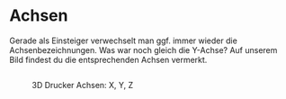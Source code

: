 # Achsen

Gerade als Einsteiger verwechselt man ggf. immer wieder die Achsenbezeichnungen. Was war noch gleich die Y-Achse? Auf unserem Bild findest du die entsprechenden Achsen vermerkt.

<figure><img src="https://www.china-gadgets.de/app/uploads/2017/03/3D-Drucker-Achsen-600x600.jpg" alt=""><figcaption><p>3D Drucker Achsen: X, Y, Z</p></figcaption></figure>

